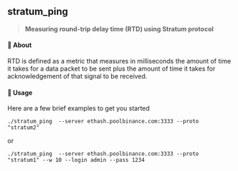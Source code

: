 ## stratum_ping

>**Measuring round-trip delay time (RTD) using Stratum protocol**

#### 🤔 About

RTD is defined as a metric that measures in milliseconds the amount of time it takes for a data packet to be sent plus the amount of time it takes for acknowledgement of that signal to be received.

#### 🚀 Usage

Here are a few brief examples to get you started

```
./stratum_ping  --server ethash.poolbinance.com:3333 --proto "stratum2"
```

or 

``` 
./stratum_ping  --server ethash.poolbinance.com:3333 --proto "stratum1" --w 10 --login admin --pass 1234
```
